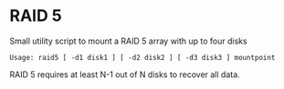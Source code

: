 # RAID 5

Small utility script to mount a RAID 5 array with up to four disks

```
Usage: raid5 [ -d1 disk1 ] [ -d2 disk2 ] [ -d3 disk3 ] mountpoint
```

RAID 5 requires at least N-1 out of N disks to recover all data.
